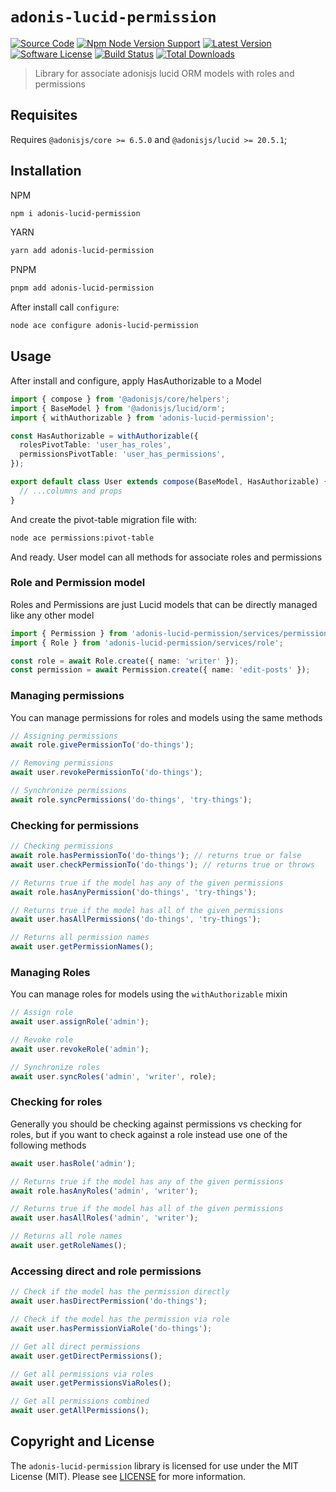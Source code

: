 # `adonis-lucid-permission`

[![Source Code][badge-source]][source]
[![Npm Node Version Support][badge-node-version]][node-version]
[![Latest Version][badge-release]][release]
[![Software License][badge-license]][license]
[![Build Status][badge-build]][build]
[![Total Downloads][badge-downloads]][downloads]

> Library for associate adonisjs lucid ORM models with roles and permissions

## Requisites

Requires `@adonisjs/core >= 6.5.0` and `@adonisjs/lucid >= 20.5.1`;

## Installation

NPM

```sh
npm i adonis-lucid-permission
```

YARN

```sh
yarn add adonis-lucid-permission
```

PNPM

```sh
pnpm add adonis-lucid-permission
```

After install call `configure`:

```sh
node ace configure adonis-lucid-permission
```

## Usage

After install and configure, apply HasAuthorizable to a Model

```ts
import { compose } from '@adonisjs/core/helpers';
import { BaseModel } from '@adonisjs/lucid/orm';
import { withAuthorizable } from 'adonis-lucid-permission';

const HasAuthorizable = withAuthorizable({
  rolesPivotTable: 'user_has_roles',
  permissionsPivotTable: 'user_has_permissions',
});

export default class User extends compose(BaseModel, HasAuthorizable) {
  // ...columns and props
}
```

And create the pivot-table migration file with:

```sh
node ace permissions:pivot-table
```

And ready. User model can all methods for associate roles and permissions

### Role and Permission model

Roles and Permissions are just Lucid models that can be directly managed like any other model

```ts
import { Permission } from 'adonis-lucid-permission/services/permission';
import { Role } from 'adonis-lucid-permission/services/role';

const role = await Role.create({ name: 'writer' });
const permission = await Permission.create({ name: 'edit-posts' });
```

### Managing permissions

You can manage permissions for roles and models using the same methods

```typescript
// Assigning permissions
await role.givePermissionTo('do-things');

// Removing permissions
await user.revokePermissionTo('do-things');

// Synchronize permissions
await role.syncPermissions('do-things', 'try-things');
```

### Checking for permissions

```typescript
// Checking permissions
await role.hasPermissionTo('do-things'); // returns true or false
await user.checkPermissionTo('do-things'); // returns true or throws

// Returns true if the model has any of the given permissions
await role.hasAnyPermission('do-things', 'try-things');

// Returns true if the model has all of the given permissions
await user.hasAllPermissions('do-things', 'try-things');

// Returns all permission names
await user.getPermissionNames();
```

### Managing Roles

You can manage roles for models using the `withAuthorizable` mixin

```typescript
// Assign role
await user.assignRole('admin');

// Revoke role
await user.revokeRole('admin');

// Synchronize roles
await user.syncRoles('admin', 'writer', role);
```

### Checking for roles

Generally you should be checking against permissions vs checking for roles, but if you want to check against a role instead use one of the following methods

```typescript
await user.hasRole('admin');

// Returns true if the model has any of the given permissions
await role.hasAnyRoles('admin', 'writer');

// Returns true if the model has all of the given permissions
await user.hasAllRoles('admin', 'writer');

// Returns all role names
await user.getRoleNames();
```

### Accessing direct and role permissions

```typescript
// Check if the model has the permission directly
await user.hasDirectPermission('do-things');

// Check if the model has the permission via role
await user.hasPermissionViaRole('do-things');

// Get all direct permissions
await user.getDirectPermissions();

// Get all permissions via roles
await user.getPermissionsViaRoles();

// Get all permissions combined
await user.getAllPermissions();
```

## Copyright and License

The `adonis-lucid-permission` library is licensed for use under the MIT License (MIT). Please see [LICENSE][] for more information.

[source]: https://github.com/luffynando/adonis-lucid-permission
[node-version]: https://www.npmjs.com/package/adonis-lucid-permission
[release]: https://www.npmjs.com/package/adonis-lucid-permission
[license]: https://github.com/luffynando/adonis-lucid-permission/blob/main/LICENSE.md
[build]: https://github.com/luffynando/adonis-lucid-permission/actions/workflows/test.yml?query=branch:main
[downloads]: https://www.npmjs.com/package/adonis-lucid-permission
[badge-source]: https://img.shields.io/badge/source-adonis-lucid-permission-blue.svg?logo=github
[badge-node-version]: https://img.shields.io/node/v/adonis-lucid-permission.svg?logo=nodedotjs
[badge-release]: https://img.shields.io/npm/v/adonis-lucid-permission.svg?logo=npm
[badge-license]: https://img.shields.io/github/license/luffynando/adonis-lucid-permission.svg?logo=open-source-initiative
[badge-build]: https://img.shields.io/github/actions/workflow/status/luffynando/adonis-lucid-permission/test.yml?branch=main
[badge-downloads]: https://img.shields.io/npm/dm/adonis-lucid-permission.svg?logo=npm
